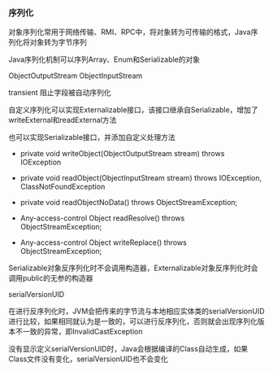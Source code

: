 ### 序列化

对象序列化常用于网络传输、RMI、RPC中，将对象转为可传输的格式，Java序列化将对象转为字节序列

Java序列化机制可以序列Array、Enum和Serializable的对象

ObjectOutputStream   ObjectInputStream

transient 阻止字段被自动序列化

自定义序列化可以实现Externalizable接口，该接口继承自Serializable，增加了writeExternal和readExternal方法

也可以实现Serializable接口，并添加自定义处理方法

* private void writeObject(ObjectOutputStream stream) throws IOException

* private void readObject(ObjectInputStream stream) throws IOException, ClassNotFoundException

* private void readObjectNoData() throws ObjectStreamException;

* Any-access-control Object readResolve() throws ObjectStreamException;

* Any-access-control Object writeReplace() throws ObjectStreamException;

Serializable对象反序列化时不会调用构造器，Externalizable对象反序列化时会调用public的无参的构造器

serialVersionUID

在进⾏反序列化时，JVM会把传来的字节流与本地相应实体类的serialVersionUID进⾏⽐较，如果相同就认为是⼀致的，可以进⾏反序列化，否则就会出现序列化版本不⼀致的异常，即InvalidCastException

没有显示定义serialVersionUID时，Java会根据编译的Class⾃动⽣成，如果Class⽂件没有变化，serialVersionUID也不会变化